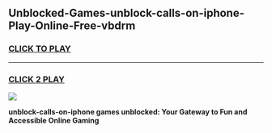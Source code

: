 
## Unblocked-Games-unblock-calls-on-iphone-Play-Online-Free-vbdrm
<h3>
<a href="https://premium76.site?title=unblock-calls-on-iphone&ref=26A">CLICK TO PLAY</a></h3>
<hr>

<h3>
<a href="https://premium76.site?title=unblock-calls-on-iphone&ref=26A">CLICK 2 PLAY</a>
  
</h3>

<a href="https://premium76.site?title=unblock-calls-on-iphone&ref=26A"><img src="https://clearcache.store/games.png"></a>


**unblock-calls-on-iphone games unblocked: Your Gateway to Fun and Accessible Online Gaming**
